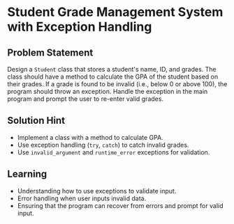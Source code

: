 # Student Grade Management System with Exception Handling

## Problem Statement
Design a `Student` class that stores a student's name, ID, and grades. The class should have a method to calculate the GPA of the student based on their grades. If a grade is found to be invalid (i.e., below 0 or above 100), the program should throw an exception. Handle the exception in the main program and prompt the user to re-enter valid grades.

## Solution Hint
- Implement a class with a method to calculate GPA.
- Use exception handling (`try`, `catch`) to catch invalid grades.
- Use `invalid_argument` and `runtime_error` exceptions for validation.

## Learning
- Understanding how to use exceptions to validate input.
- Error handling when user inputs invalid data.
- Ensuring that the program can recover from errors and prompt for valid input.
